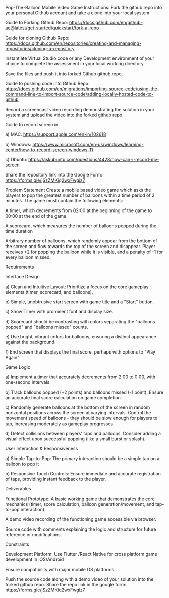 


Pop-The-Balloon Mobile Video Game
Instructions:
Fork the github repo into your personal Github account and take a clone into your local system.

Guide to Forking Github Repo: https://docs.github.com/en/github-ae@latest/get-started/quickstart/fork-a-repo

Guide for cloning Github Repo: https://docs.github.com/en/repositories/creating-and-managing-repositories/cloning-a-repository

Instantiate Virtual Studio code or any Development environment of your choice to complete the assessment in your local working directory.

Save the files and push it into forked Github github repo.

Guide to pushing code into Github Repo: https://docs.github.com/en/migrations/importing-source-code/using-the-command-line-to-import-source-code/adding-locally-hosted-code-to-github

Record a screencast video recording demonstrating the solution in your system and upload the video into the forked github repo.

Guide to record screen in

a) MAC: https://support.apple.com/en-in/102618

b) Windows: https://www.microsoft.com/en-us/windows/learning-center/how-to-record-screen-windows-11

c) Ubuntu: https://askubuntu.com/questions/4428/how-can-i-record-my-screen

Share the repository link into the Google Form: https://forms.gle/jSzZMKiq2wxFwgiz7

Problem Statement
Create a mobile based video game which asks the players to pop the greatest number of balloons within a time period of 2 minutes. The game must contain the following elements:

A timer, which decrements from 02:00 at the beginning of the game to 00:00 at the end of the game.

A scorecard, which measures the number of balloons popped during the time duration

Arbitrary number of balloons, which randomly appear from the bottom of the screen and flow towards the top of the screen and disappear. Player receives +2 for popping the balloon while it is visible, and a penalty of -1 for every balloon missed.

Requirements

Interface Design

a) Clean and Intuitive Layout: Prioritize a focus on the core gameplay elements (timer, scorecard, and balloons).

b) Simple, unobtrusive start screen with game title and a "Start" button.

c) Show Timer with prominent font and display size.

d) Scorecard should be contrasting with colors separating the "balloons popped" and "balloons missed" counts.

e) Use bright, vibrant colors for balloons, ensuring a distinct appearance against the background.

f) End screen that displays the final score, perhaps with options to "Play Again"

Game Logic

a) Implement a timer that accurately decrements from 2:00 to 0:00, with one-second intervals.

b) Track balloons popped (+2 points) and balloons missed (-1 point). Ensure an accurate final score calculation on game completion.

c) Randomly generate balloons at the bottom of the screen in random horizontal positions across the screen at varying intervals. Control the movement speed of balloons - they should be slow enough for players to tap, increasing moderately as gameplay progresses.

d) Detect collisions between players' taps and balloons. Consider adding a visual effect upon successful popping (like a small burst or splash).

User Interaction & Responsiveness

a) Simple Tap-to-Pop: The primary interaction should be a simple tap on a balloon to pop it

b) Responsive Touch Controls: Ensure immediate and accurate registration of taps, providing instant feedback to the player.

Deliverables

Functional Prototype: A basic working game that demonstrates the core mechanics (timer, score calculation, balloon generation/movement, and tap-to-pop interaction).

A demo video recording of the functioning game accessible via browser.

Source code with comments explaining the logic and structure for future reference or modifications.

Constraints

Development Platform: Use Flutter /React Native for cross platform game development in iOS/Android

Ensure compatibility with major mobile OS platforms.

Push the source code along with a demo video of your solution into the forked github repo. Share the repo link in the google form: https://forms.gle/jSzZMKiq2wxFwgiz7


